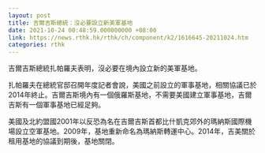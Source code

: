 ```yaml
---
layout: post
title: 吉爾吉斯總統：沒必要設立新美軍基地
date: 2021-10-24 00:48:59.000000000 +08:00
link: https://news.rthk.hk/rthk/ch/component/k2/1616645-20211024.htm
categories: rthk
---
```


吉爾吉斯總統扎帕羅夫表明，沒必要在境內設立新的美軍基地。

扎帕羅夫在總統官邸召開年度記者會說，美國之前設立的軍事基地，相關協議已於2014年終止。吉爾吉斯境內有一個俄羅斯基地，不需要美國建立軍事基地，吉爾吉斯有一個軍事基地已經足夠。

美國及北約盟國2001年以反恐為名在吉爾吉斯首都比什凱克郊外的瑪納斯國際機場設立空軍基地。2009年，基地重新命名為瑪納斯轉運中心。2014年，吉美關於租用基地的協議到期後，基地關閉。
